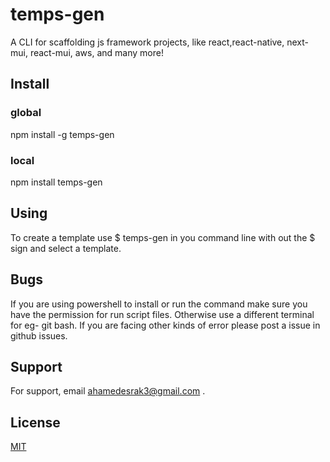 # temps-gen

A CLI for scaffolding js framework projects, like react,react-native, next-mui, react-mui, aws, and many more!

## Install

### global

npm install -g temps-gen

### local

npm install temps-gen

## Using

To create a template use $ temps-gen in you command line with out the $ sign and select a template.

## Bugs

If you are using powershell to install or run the command make sure you have the permission for run script files.
Otherwise use a different terminal for eg- git bash.
If you are facing other kinds of error please post a issue in github issues.

## Support

For support, email ahamedesrak3@gmail.com .

## License

[MIT](https://choosealicense.com/licenses/mit/)
